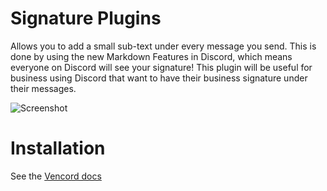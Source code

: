 # Signature Plugins

Allows you to add a small sub-text under every message you send. This is done by using the new Markdown Features in Discord, which means everyone on Discord will see your signature! This plugin will be useful for business using Discord that want to have their business signature under their messages.

![Screenshot](https://cdn.nin1275.xyz/cdn/vc-img.png)


# Installation
See the [Vencord docs](https://docs.vencord.dev/installing/custom-plugins/)

